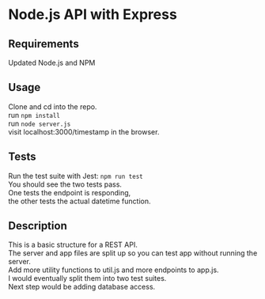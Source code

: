 # Node.js API with Express
Requirements
---
Updated Node.js and NPM

Usage
---
Clone and cd into the repo.  
run `npm install`  
run `node server.js`  
visit localhost:3000/timestamp in the browser.

Tests
---
Run the test suite with Jest: `npm run test`  
You should see the two tests pass.  
One tests the endpoint is responding,  
the other tests the actual datetime function.

Description
---
This is a basic structure for a REST API.  
The server and app files are split up so you can test app without running the server.  
Add more utility functions to util.js and more endpoints to app.js.  
I would eventually split them into two test suites.  
Next step would be adding database access.
